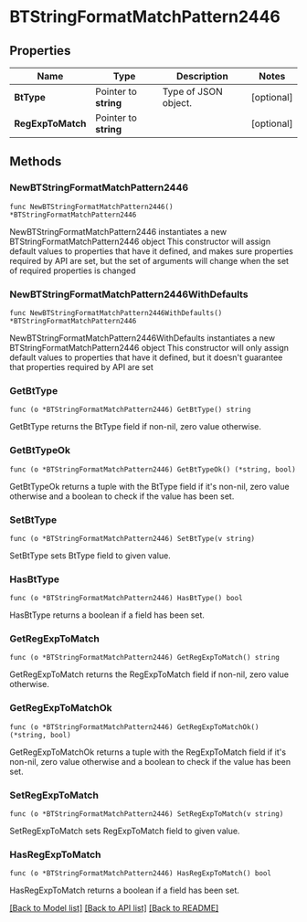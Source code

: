 # BTStringFormatMatchPattern2446

## Properties

Name | Type | Description | Notes
------------ | ------------- | ------------- | -------------
**BtType** | Pointer to **string** | Type of JSON object. | [optional] 
**RegExpToMatch** | Pointer to **string** |  | [optional] 

## Methods

### NewBTStringFormatMatchPattern2446

`func NewBTStringFormatMatchPattern2446() *BTStringFormatMatchPattern2446`

NewBTStringFormatMatchPattern2446 instantiates a new BTStringFormatMatchPattern2446 object
This constructor will assign default values to properties that have it defined,
and makes sure properties required by API are set, but the set of arguments
will change when the set of required properties is changed

### NewBTStringFormatMatchPattern2446WithDefaults

`func NewBTStringFormatMatchPattern2446WithDefaults() *BTStringFormatMatchPattern2446`

NewBTStringFormatMatchPattern2446WithDefaults instantiates a new BTStringFormatMatchPattern2446 object
This constructor will only assign default values to properties that have it defined,
but it doesn't guarantee that properties required by API are set

### GetBtType

`func (o *BTStringFormatMatchPattern2446) GetBtType() string`

GetBtType returns the BtType field if non-nil, zero value otherwise.

### GetBtTypeOk

`func (o *BTStringFormatMatchPattern2446) GetBtTypeOk() (*string, bool)`

GetBtTypeOk returns a tuple with the BtType field if it's non-nil, zero value otherwise
and a boolean to check if the value has been set.

### SetBtType

`func (o *BTStringFormatMatchPattern2446) SetBtType(v string)`

SetBtType sets BtType field to given value.

### HasBtType

`func (o *BTStringFormatMatchPattern2446) HasBtType() bool`

HasBtType returns a boolean if a field has been set.

### GetRegExpToMatch

`func (o *BTStringFormatMatchPattern2446) GetRegExpToMatch() string`

GetRegExpToMatch returns the RegExpToMatch field if non-nil, zero value otherwise.

### GetRegExpToMatchOk

`func (o *BTStringFormatMatchPattern2446) GetRegExpToMatchOk() (*string, bool)`

GetRegExpToMatchOk returns a tuple with the RegExpToMatch field if it's non-nil, zero value otherwise
and a boolean to check if the value has been set.

### SetRegExpToMatch

`func (o *BTStringFormatMatchPattern2446) SetRegExpToMatch(v string)`

SetRegExpToMatch sets RegExpToMatch field to given value.

### HasRegExpToMatch

`func (o *BTStringFormatMatchPattern2446) HasRegExpToMatch() bool`

HasRegExpToMatch returns a boolean if a field has been set.


[[Back to Model list]](../README.md#documentation-for-models) [[Back to API list]](../README.md#documentation-for-api-endpoints) [[Back to README]](../README.md)


